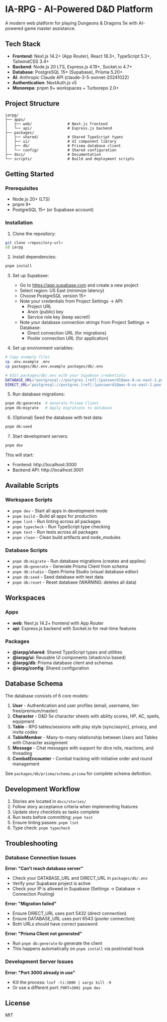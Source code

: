 # IA-RPG - AI-Powered D&D Platform

A modern web platform for playing Dungeons & Dragons 5e with AI-powered game master assistance.

## Tech Stack

- **Frontend**: Next.js 14.2+ (App Router), React 18.3+, TypeScript 5.3+, TailwindCSS 3.4+
- **Backend**: Node.js 20 LTS, Express.js 4.19+, Socket.io 4.7+
- **Database**: PostgreSQL 15+ (Supabase), Prisma 5.20+
- **AI**: Anthropic Claude API (claude-3-5-sonnet-20241022)
- **Authentication**: NextAuth.js v5
- **Monorepo**: pnpm 9+ workspaces + Turborepo 2.0+

## Project Structure

```
iarpg/
├── apps/
│   ├── web/                # Next.js frontend
│   └── api/                # Express.js backend
├── packages/
│   ├── shared/             # Shared TypeScript types
│   ├── ui/                 # UI component library
│   ├── db/                 # Prisma database client
│   └── config/             # Shared configuration
├── docs/                   # Documentation
└── scripts/                # Build and deployment scripts
```

## Getting Started

### Prerequisites

- Node.js 20+ (LTS)
- pnpm 9+
- PostgreSQL 15+ (or Supabase account)

### Installation

1. Clone the repository:
```bash
git clone <repository-url>
cd iarpg
```

2. Install dependencies:
```bash
pnpm install
```

3. Set up Supabase:
   - Go to https://app.supabase.com and create a new project
   - Select region: US East (minimize latency)
   - Choose PostgreSQL version 15+
   - Note your credentials from Project Settings → API:
     - Project URL
     - Anon (public) key
     - Service role key (keep secret!)
   - Note your database connection strings from Project Settings → Database:
     - Direct connection URL (for migrations)
     - Pooler connection URL (for application)

4. Set up environment variables:
```bash
# Copy example files
cp .env.example .env
cp packages/db/.env.example packages/db/.env

# Edit packages/db/.env with your Supabase credentials:
DATABASE_URL="postgresql://postgres.[ref]:[password]@aws-0-us-east-1.pooler.supabase.com:6543/postgres?pgbouncer=true"
DIRECT_URL="postgresql://postgres.[ref]:[password]@aws-0-us-east-1.pooler.supabase.com:5432/postgres"
```

5. Run database migrations:
```bash
pnpm db:generate  # Generate Prisma Client
pnpm db:migrate   # Apply migrations to database
```

6. (Optional) Seed the database with test data:
```bash
pnpm db:seed
```

7. Start development servers:
```bash
pnpm dev
```

This will start:
- Frontend: http://localhost:3000
- Backend API: http://localhost:3001

## Available Scripts

### Workspace Scripts
- `pnpm dev` - Start all apps in development mode
- `pnpm build` - Build all apps for production
- `pnpm lint` - Run linting across all packages
- `pnpm typecheck` - Run TypeScript type checking
- `pnpm test` - Run tests across all packages
- `pnpm clean` - Clean build artifacts and node_modules

### Database Scripts
- `pnpm db:migrate` - Run database migrations (creates and applies)
- `pnpm db:generate` - Generate Prisma Client from schema
- `pnpm db:studio` - Open Prisma Studio (visual database editor)
- `pnpm db:seed` - Seed database with test data
- `pnpm db:reset` - Reset database (WARNING: deletes all data)

## Workspaces

### Apps

- **web**: Next.js 14.2+ frontend with App Router
- **api**: Express.js backend with Socket.io for real-time features

### Packages

- **@iarpg/shared**: Shared TypeScript types and utilities
- **@iarpg/ui**: Reusable UI components (shadcn/ui based)
- **@iarpg/db**: Prisma database client and schemas
- **@iarpg/config**: Shared configuration

## Database Schema

The database consists of 6 core models:

1. **User** - Authentication and user profiles (email, username, tier: free/premium/master)
2. **Character** - D&D 5e character sheets with ability scores, HP, AC, spells, equipment
3. **Table** - RPG tables/sessions with play style (sync/async), privacy, and invite codes
4. **TableMember** - Many-to-many relationship between Users and Tables with Character assignment
5. **Message** - Chat messages with support for dice rolls, reactions, and threading
6. **CombatEncounter** - Combat tracking with initiative order and round management

See `packages/db/prisma/schema.prisma` for complete schema definition.

## Development Workflow

1. Stories are located in `docs/stories/`
2. Follow story acceptance criteria when implementing features
3. Update story checklists as tasks complete
4. Run tests before committing: `pnpm test`
5. Ensure linting passes: `pnpm lint`
6. Type check: `pnpm typecheck`

## Troubleshooting

### Database Connection Issues

**Error: "Can't reach database server"**
- Check your DATABASE_URL and DIRECT_URL in `packages/db/.env`
- Verify your Supabase project is active
- Check your IP is allowed in Supabase (Settings → Database → Connection Pooling)

**Error: "Migration failed"**
- Ensure DIRECT_URL uses port 5432 (direct connection)
- Ensure DATABASE_URL uses port 6543 (pooler connection)
- Both URLs should have correct password

**Error: "Prisma Client not generated"**
- Run `pnpm db:generate` to generate the client
- This happens automatically on `pnpm install` via postinstall hook

### Development Server Issues

**Error: "Port 3000 already in use"**
- Kill the process: `lsof -ti:3000 | xargs kill -9`
- Or use a different port: `PORT=3001 pnpm dev`

## License

MIT
